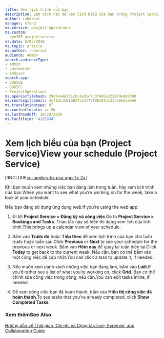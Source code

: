 ```yaml
---
title: Xem lịch trình của bạn
description: Làm cách nào để xem lịch biểu của bạn trong Project Service
author: ruhercul
manager: kfend
ms.service: project-operations
ms.custom:
- dyn365-projectservice
ms.date: 8/03/2018
ms.topic: article
ms.author: ruhercul
audience: Admin
search.audienceType:
- admin
- customizer
- enduser
search.app:
- D365CE
- D365PS
- ProjectOperations
ms.openlocfilehash: 35054a46251cbc4a91c7c37405e22287de4a9389
ms.sourcegitcommit: 4cf1dc1561b92fca4175f0b3813133c5e63ce8e6
ms.translationtype: HT
ms.contentlocale: vi-VN
ms.lasthandoff: 10/28/2020
ms.locfileid: "4125834"
---
```

# <a name="view-your-schedule-project-service"></a><span data-ttu-id="155ae-103">Xem lịch biểu của bạn (Project Service)</span><span class="sxs-lookup"><span data-stu-id="155ae-103">View your schedule (Project Service)</span></span>

[!INCLUDE[cc-applies-to-psa-app-1x-2x](../includes/cc-applies-to-psa-app-1x-2x.md)]

<span data-ttu-id="155ae-104">Khi bạn muốn xem những việc bạn đang làm trong tuần, hãy xem lịch trình của bạn.</span><span class="sxs-lookup"><span data-stu-id="155ae-104">When you want to see what you’re working on for the week, take a look at your schedule.</span></span>  
  
 <span data-ttu-id="155ae-105">Nếu bạn đang sử dụng ứng dụng web:</span><span class="sxs-lookup"><span data-stu-id="155ae-105">If you’re using the web app:</span></span>  
  
1.  <span data-ttu-id="155ae-106">Đi tới **Project Service > Đăng ký và công việc**.</span><span class="sxs-lookup"><span data-stu-id="155ae-106">Go to **Project Service > Bookings and Tasks**.</span></span> <span data-ttu-id="155ae-107">Thao tác này sẽ hiển thị dạng xem lịch của lịch trình.</span><span class="sxs-lookup"><span data-stu-id="155ae-107">This brings up a calendar view of your schedule.</span></span>  
  
2.  <span data-ttu-id="155ae-108">Bấm vào **Trước đó** hoặc **Tiếp theo** để xem lịch trình của bạn cho tuần trước hoặc tuần sau.</span><span class="sxs-lookup"><span data-stu-id="155ae-108">Click **Previous** or **Next** to see your schedule for the previous or next week.</span></span> <span data-ttu-id="155ae-109">Bấm vào **Hôm nay** để quay lại tuần hiện tại.</span><span class="sxs-lookup"><span data-stu-id="155ae-109">Click **Today** to get back to the current week.</span></span> <span data-ttu-id="155ae-110">Nếu cần, bạn có thể bấm vào một công việc để cập nhật.</span><span class="sxs-lookup"><span data-stu-id="155ae-110">You can click a task to update it, if needed.</span></span>  
  
3.  <span data-ttu-id="155ae-111">Nếu muốn xem danh sách những việc bạn đang làm, bấm vào **Lưới**.</span><span class="sxs-lookup"><span data-stu-id="155ae-111">If you’d rather see a list of what you’re working on, click **Grid**.</span></span> <span data-ttu-id="155ae-112">Bạn có thể chỉnh sửa công việc trong dòng, nếu cần.</span><span class="sxs-lookup"><span data-stu-id="155ae-112">You can edit tasks inline, if needed.</span></span>  
  
4.  <span data-ttu-id="155ae-113">Để xem công việc bạn đã hoàn thành, bấm vào **Hiển thị công việc đã hoàn thành**.</span><span class="sxs-lookup"><span data-stu-id="155ae-113">To see tasks that you’ve already completed, click **Show Completed Tasks**.</span></span>  
  
### <a name="see-also"></a><span data-ttu-id="155ae-114">Xem thêm</span><span class="sxs-lookup"><span data-stu-id="155ae-114">See Also</span></span>  
 [<span data-ttu-id="155ae-115">Hướng dẫn về Thời gian, Chi phí và Cộng tác</span><span class="sxs-lookup"><span data-stu-id="155ae-115">Time, Expense, and Collaboration Guide</span></span>](../psa/time-expense-collaboration-guide.md)
